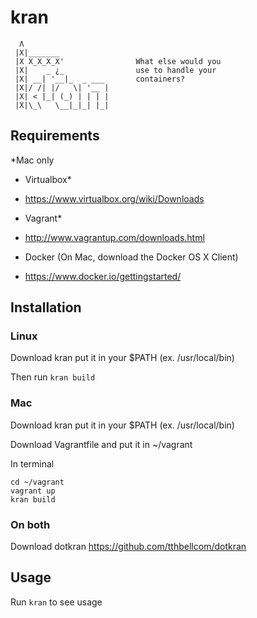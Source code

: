 # kran

```
  Λ
 |X|_______
 |X X_X_X_X'                What else would you
 |X|    _ ¿_                use to handle your
 |X| __| '__|_  _ ___       containers?
 |X|/ /| |/   \| '__ |
 |X| < |_| (_) | | | |
 |X|\_\   \__|_|_| |_|

```


## Requirements 
*Mac only
- Virtualbox*
 - https://www.virtualbox.org/wiki/Downloads

- Vagrant*
 - http://www.vagrantup.com/downloads.html

- Docker (On Mac, download the Docker OS X Client)
 - https://www.docker.io/gettingstarted/



## Installation
### Linux
Download kran put it in your $PATH (ex. /usr/local/bin)

Then run
``` kran build ```

### Mac
Download kran put it in your $PATH (ex. /usr/local/bin)

Download Vagrantfile and put it in ~/vagrant

In terminal

```
cd ~/vagrant
vagrant up
kran build
```

### On both
Download dotkran
https://github.com/tthbellcom/dotkran
  
  
## Usage
Run ``` kran ``` to see usage

